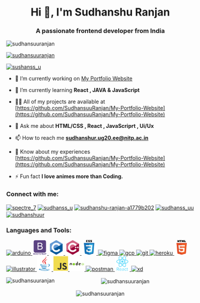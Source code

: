 <h1 align="center">Hi 👋, I'm Sudhanshu Ranjan</h1>
<h3 align="center">A passionate frontend developer from India</h3>

<p align="left"> <img src="https://komarev.com/ghpvc/?username=sudhansuuranjan&label=Profile%20views&color=0e75b6&style=flat&theme=radical" alt="sudhansuuranjan" /> </p>

<p align="left"> <a href="https://github.com/ryo-ma/github-profile-trophy"><img src="https://github-profile-trophy.vercel.app/?username=sudhansuuranjan&theme=radical" alt="sudhansuuranjan" /></a> </p>

<p align="left"> <a href="https://twitter.com/sudhanss_u" target="blank"><img src="https://img.shields.io/twitter/follow/sushanss_u?logo=twitter&style=for-the-badge" alt="sushanss_u" /></a> </p>

- 🔭 I’m currently working on [My Portfolio Website](https://github.com/SudhansuuRanjan/My-Portfolio-Website)

- 🌱 I’m currently learning **React , JAVA & JavaScript**

- 👨‍💻 All of my projects are available at [https://github.com/SudhansuuRanjan/My-Portfolio-Website](https://github.com/SudhansuuRanjan/My-Portfolio-Website)

- 💬 Ask me about **HTML/CSS , React , JavaScriprt , Ui/Ux**

- 📫 How to reach me **sudhanshur.ug20.ee@nitp.ac.in**

- 📄 Know about my experiences [https://github.com/SudhansuuRanjan/My-Portfolio-Website](https://github.com/SudhansuuRanjan/My-Portfolio-Website)

- ⚡ Fun fact **I love animes more than Coding.**

<h3 align="left">Connect with me:</h3>
<p align="left">
<a href="https://codepen.io/spectre_7" target="blank"><img align="center" src="https://raw.githubusercontent.com/rahuldkjain/github-profile-readme-generator/master/src/images/icons/Social/codepen.svg" alt="spectre_7" height="30" width="40" /></a>
<a href="https://twitter.com/sushanss_u" target="blank"><img align="center" src="https://raw.githubusercontent.com/rahuldkjain/github-profile-readme-generator/master/src/images/icons/Social/twitter.svg" alt="sudhanss_u" height="30" width="40" /></a>
<a href="https://linkedin.com/in/sudhanshu-ranjan-a1779b202" target="blank"><img align="center" src="https://raw.githubusercontent.com/rahuldkjain/github-profile-readme-generator/master/src/images/icons/Social/linked-in-alt.svg" alt="sudhanshu-ranjan-a1779b202" height="30" width="40" /></a>
<a href="https://instagram.com/sudhanss_uu" target="blank"><img align="center" src="https://raw.githubusercontent.com/rahuldkjain/github-profile-readme-generator/master/src/images/icons/Social/instagram.svg" alt="sudhanss_uu" height="30" width="40" /></a>
<a href="https://www.leetcode.com/sudhanshuur" target="blank"><img align="center" src="https://raw.githubusercontent.com/rahuldkjain/github-profile-readme-generator/master/src/images/icons/Social/leet-code.svg" alt="sudhanshuur" height="30" width="40" /></a>
</p>

<h3 align="left">Languages and Tools:</h3>
<p align="left"> <a href="https://www.arduino.cc/" target="_blank"> <img src="https://cdn.worldvectorlogo.com/logos/arduino-1.svg" alt="arduino" width="40" height="40"/> </a> <a href="https://getbootstrap.com" target="_blank"> <img src="https://raw.githubusercontent.com/devicons/devicon/master/icons/bootstrap/bootstrap-plain-wordmark.svg" alt="bootstrap" width="40" height="40"/> </a> <a href="https://www.cprogramming.com/" target="_blank"> <img src="https://raw.githubusercontent.com/devicons/devicon/master/icons/c/c-original.svg" alt="c" width="40" height="40"/> </a> <a href="https://www.w3schools.com/cpp/" target="_blank"> <img src="https://raw.githubusercontent.com/devicons/devicon/master/icons/cplusplus/cplusplus-original.svg" alt="cplusplus" width="40" height="40"/> </a> <a href="https://www.w3schools.com/css/" target="_blank"> <img src="https://raw.githubusercontent.com/devicons/devicon/master/icons/css3/css3-original-wordmark.svg" alt="css3" width="40" height="40"/> </a> <a href="https://www.figma.com/" target="_blank"> <img src="https://www.vectorlogo.zone/logos/figma/figma-icon.svg" alt="figma" width="40" height="40"/> </a> <a href="https://cloud.google.com" target="_blank"> <img src="https://www.vectorlogo.zone/logos/google_cloud/google_cloud-icon.svg" alt="gcp" width="40" height="40"/> </a> <a href="https://git-scm.com/" target="_blank"> <img src="https://www.vectorlogo.zone/logos/git-scm/git-scm-icon.svg" alt="git" width="40" height="40"/> </a> <a href="https://heroku.com" target="_blank"> <img src="https://www.vectorlogo.zone/logos/heroku/heroku-icon.svg" alt="heroku" width="40" height="40"/> </a> <a href="https://www.w3.org/html/" target="_blank"> <img src="https://raw.githubusercontent.com/devicons/devicon/master/icons/html5/html5-original-wordmark.svg" alt="html5" width="40" height="40"/> </a> <a href="https://www.adobe.com/in/products/illustrator.html" target="_blank"> <img src="https://www.vectorlogo.zone/logos/adobe_illustrator/adobe_illustrator-icon.svg" alt="illustrator" width="40" height="40"/> </a> <a href="https://www.java.com" target="_blank"> <img src="https://raw.githubusercontent.com/devicons/devicon/master/icons/java/java-original.svg" alt="java" width="40" height="40"/> </a> <a href="https://developer.mozilla.org/en-US/docs/Web/JavaScript" target="_blank"> <img src="https://raw.githubusercontent.com/devicons/devicon/master/icons/javascript/javascript-original.svg" alt="javascript" width="40" height="40"/> </a> <a href="https://nodejs.org" target="_blank"> <img src="https://raw.githubusercontent.com/devicons/devicon/master/icons/nodejs/nodejs-original-wordmark.svg" alt="nodejs" width="40" height="40"/> </a> <a href="https://postman.com" target="_blank"> <img src="https://www.vectorlogo.zone/logos/getpostman/getpostman-icon.svg" alt="postman" width="40" height="40"/> </a> <a href="https://reactjs.org/" target="_blank"> <img src="https://raw.githubusercontent.com/devicons/devicon/master/icons/react/react-original-wordmark.svg" alt="react" width="40" height="40"/> </a> <a href="https://www.adobe.com/products/xd.html" target="_blank"> <img src="https://cdn.worldvectorlogo.com/logos/adobe-xd.svg" alt="xd" width="40" height="40"/> </a> </p>

<p  align="center"><img align="left" src="https://github-readme-stats.vercel.app/api/top-langs?username=sudhansuuranjan&show_icons=true&locale=en&layout=compact&theme=radical" alt="sudhansuuranjan" /></p>

<p  align="center">&nbsp;<img align="center" src="https://github-readme-stats.vercel.app/api?username=sudhansuuranjan&show_icons=true&locale=en&theme=radical" alt="sudhansuuranjan" /></p>

<p  align="center"><img align="center" src="https://github-readme-streak-stats.herokuapp.com/?user=sudhansuuranjan&theme=radical" alt="sudhansuuranjan" /></p>

